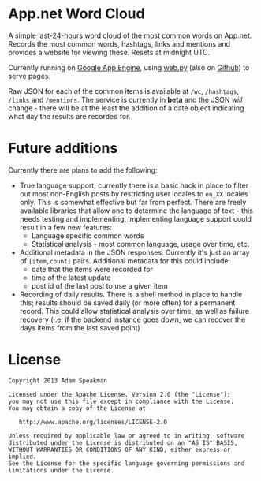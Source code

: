 App.net Word Cloud
=====

A simple last-24-hours word cloud of the most common words on App.net. Records the most common words, hashtags, links and mentions and provides a website for viewing these. Resets at midnight UTC.

Currently running on [Google App Engine](http://www.adnwc.net), using [web.py](http://webpy.org) (also on [Github](http://github.com/webpy/webpy)) to serve pages.

Raw JSON for each of the common items is available at `/wc`, `/hashtags`, `/links` and `/mentions`. The service is currently in __beta__ and the JSON _will_ change - there will be  at the least the addition of a date object indicating what day the results are recorded for.

Future additions
================

Currently there are plans to add the following:

- True language support; currently there is a basic hack in place to filter out most non-English posts by restricting user locales to `en_XX` locales only. This is somewhat effective but far from perfect. There are freely available libraries that allow one to determine the language of text - this needs testing and implementing. Implementing language support could result in a few new features:
    - Language specific common words
    - Statistical analysis - most common language, usage over time, etc.
- Additional metadata in the JSON responses. Currently it's just an array of `[item,count]` pairs. Additional metadata for this could include:
    - date that the items were recorded for
    - time of the latest update
    - post id of the last post to use a given item
- Recording of daily results. There is a shell method in place to handle this; results should be saved daily (or more often) for a permanent record. This could allow statistical analysis over time, as well as failure recovery (i.e. if the backend instance goes down, we can recover the days items from the last saved point)


License
=======

    Copyright 2013 Adam Speakman

    Licensed under the Apache License, Version 2.0 (the "License");
    you may not use this file except in compliance with the License.
    You may obtain a copy of the License at

       http://www.apache.org/licenses/LICENSE-2.0

    Unless required by applicable law or agreed to in writing, software
    distributed under the License is distributed on an "AS IS" BASIS,
    WITHOUT WARRANTIES OR CONDITIONS OF ANY KIND, either express or implied.
    See the License for the specific language governing permissions and
    limitations under the License.
